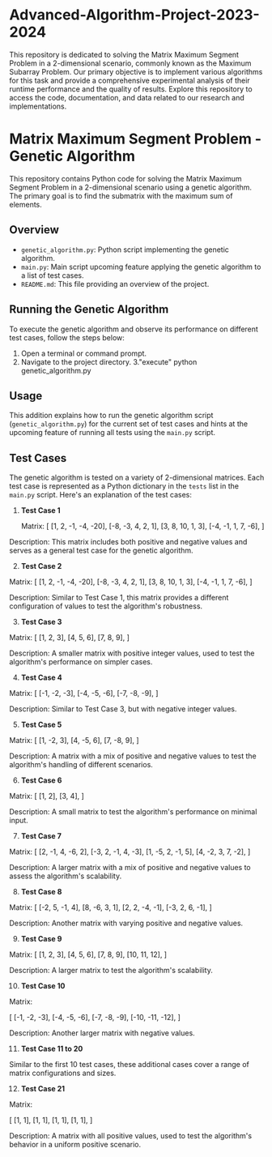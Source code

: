 # Advanced-Algorithm-Project-2023-2024
This repository is dedicated to solving the Matrix Maximum Segment Problem in a 2-dimensional scenario, commonly known as the Maximum Subarray Problem. Our primary objective is to implement various algorithms for this task and provide a comprehensive experimental analysis of their runtime performance and the quality of results. Explore this repository to access the code, documentation, and data related to our research and implementations.

# Matrix Maximum Segment Problem - Genetic Algorithm

This repository contains Python code for solving the Matrix Maximum Segment Problem in a 2-dimensional scenario using a genetic algorithm. The primary goal is to find the submatrix with the maximum sum of elements.

## Overview

- `genetic_algorithm.py`: Python script implementing the genetic algorithm.
- `main.py`: Main script upcoming feature applying the genetic algorithm to a list of test cases.
- `README.md`: This file providing an overview of the project.


## Running the Genetic Algorithm

To execute the genetic algorithm and observe its performance on different test cases, follow the steps below:

1. Open a terminal or command prompt.
2. Navigate to the project directory.
3."execute" python genetic_algorithm.py

## Usage

This addition explains how to run the genetic algorithm script (`genetic_algorithm.py`) for the current set of test cases and hints at the upcoming feature of running all tests using the `main.py` script.



## Test Cases

The genetic algorithm is tested on a variety of 2-dimensional matrices. Each test case is represented as a Python dictionary in the `tests` list in the `main.py` script. Here's an explanation of the test cases:

1. **Test Case 1**

   Matrix:
[
[1, 2, -1, -4, -20],
[-8, -3, 4, 2, 1],
[3, 8, 10, 1, 3],
[-4, -1, 1, 7, -6],
]

Description: This matrix includes both positive and negative values and serves as a general test case for the genetic algorithm.

2. **Test Case 2**

Matrix:
[
[1, 2, -1, -4, -20],
[-8, -3, 4, 2, 1],
[3, 8, 10, 1, 3],
[-4, -1, 1, 7, -6],
]

Description: Similar to Test Case 1, this matrix provides a different configuration of values to test the algorithm's robustness.

3. **Test Case 3**

Matrix:
[
[1, 2, 3],
[4, 5, 6],
[7, 8, 9],
]

Description: A smaller matrix with positive integer values, used to test the algorithm's performance on simpler cases.

4. **Test Case 4**

Matrix:
[
[-1, -2, -3],
[-4, -5, -6],
[-7, -8, -9],
]

Description: Similar to Test Case 3, but with negative integer values.

5. **Test Case 5**

Matrix:
[
[1, -2, 3],
[4, -5, 6],
[7, -8, 9],
]

Description: A matrix with a mix of positive and negative values to test the algorithm's handling of different scenarios.

6. **Test Case 6**

Matrix:
[
[1, 2],
[3, 4],
]

Description: A small matrix to test the algorithm's performance on minimal input.

7. **Test Case 7**

Matrix:
[
[2, -1, 4, -6, 2],
[-3, 2, -1, 4, -3],
[1, -5, 2, -1, 5],
[4, -2, 3, 7, -2],
]

Description: A larger matrix with a mix of positive and negative values to assess the algorithm's scalability.

8. **Test Case 8**

Matrix:
[
[-2, 5, -1, 4],
[8, -6, 3, 1],
[2, 2, -4, -1],
[-3, 2, 6, -1],
]

Description: Another matrix with varying positive and negative values.

9. **Test Case 9**

Matrix:
[
[1, 2, 3],
[4, 5, 6],
[7, 8, 9],
[10, 11, 12],
]

Description: A larger matrix to test the algorithm's scalability.

10. **Test Case 10**

 Matrix:

 [
     [-1, -2, -3],
     [-4, -5, -6],
     [-7, -8, -9],
     [-10, -11, -12],
 ]


 Description: Another larger matrix with negative values.

11. **Test Case 11 to 20**

 Similar to the first 10 test cases, these additional cases cover a range of matrix configurations and sizes.

12. **Test Case 21**

 Matrix:

 [
     [1, 1],
     [1, 1],
     [1, 1],
     [1, 1],
 ]
 
 Description: A matrix with all positive values, used to test the algorithm's behavior in a uniform positive scenario.


